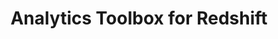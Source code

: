 ---
title: Analytics Toolbox for Redshift
description: "Unlock Spatial Analytics in Redshift"
icon: "/img/icons/redshift-analytics-toolbox.png"
type: examples
category: LDS
layout: categories/list
euFlag: true
---